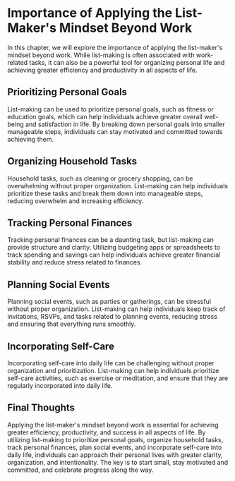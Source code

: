 Importance of Applying the List-Maker's Mindset Beyond Work
=====================================================================================================================

In this chapter, we will explore the importance of applying the list-maker's mindset beyond work. While list-making is often associated with work-related tasks, it can also be a powerful tool for organizing personal life and achieving greater efficiency and productivity in all aspects of life.

Prioritizing Personal Goals
---------------------------

List-making can be used to prioritize personal goals, such as fitness or education goals, which can help individuals achieve greater overall well-being and satisfaction in life. By breaking down personal goals into smaller manageable steps, individuals can stay motivated and committed towards achieving them.

Organizing Household Tasks
--------------------------

Household tasks, such as cleaning or grocery shopping, can be overwhelming without proper organization. List-making can help individuals prioritize these tasks and break them down into manageable steps, reducing overwhelm and increasing efficiency.

Tracking Personal Finances
--------------------------

Tracking personal finances can be a daunting task, but list-making can provide structure and clarity. Utilizing budgeting apps or spreadsheets to track spending and savings can help individuals achieve greater financial stability and reduce stress related to finances.

Planning Social Events
----------------------

Planning social events, such as parties or gatherings, can be stressful without proper organization. List-making can help individuals keep track of invitations, RSVPs, and tasks related to planning events, reducing stress and ensuring that everything runs smoothly.

Incorporating Self-Care
-----------------------

Incorporating self-care into daily life can be challenging without proper organization and prioritization. List-making can help individuals prioritize self-care activities, such as exercise or meditation, and ensure that they are regularly incorporated into daily life.

Final Thoughts
--------------

Applying the list-maker's mindset beyond work is essential for achieving greater efficiency, productivity, and success in all aspects of life. By utilizing list-making to prioritize personal goals, organize household tasks, track personal finances, plan social events, and incorporate self-care into daily life, individuals can approach their personal lives with greater clarity, organization, and intentionality. The key is to start small, stay motivated and committed, and celebrate progress along the way.
